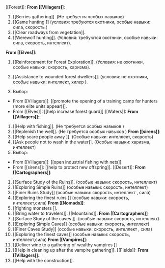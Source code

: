 [[Forest]]:
**From [[Villagers]]**:
1. [[Berries gathering]]. (Не требуется особых навыков)
2. [[Game hunting ]] (условия: требуются охотники, особые навыки: сила, скорость )
3. [[Clear roadways from vegetation]].
1. [[Werewolf hunting]]. (Условия: требуются охотники, особые навыки: сила, скорость, интеллект).

**From [[Elves]]**:
1. [[Reinforcement for Forest Exploration]]. (Условия: не охотники, особые навыки: скорость, харизма).
2. [[Assistance to wounded forest dwellers]]. (условия: не охотники, особые навыки: интеллект, хилер ).

2. Выбор:
- From [[Villagers]]: [[promote the opening of a training camp for hunters (more elite units appear)]].
- From [[Elves]]: [[help increase forest guard]]
[[Waters]]:
**From [[Villagers]]**::
1. [[Help with fishing]]. (Не требуется особых навыков )
2. [[Replenish the well]]. (Не требуется особых навыков )
**From [[sirens]]**:
3. [[Help scare people away ]]. (Особые навыки: интеллект, скорость)
4. [[Ask people not to wash in the water]]. (Особые навыки: харизма, интеллект)
5. Выбор:
- From [[Villagers]]: [[open industrial fishing with nets]]
- From [[sirens]]: [[help to protect new offspring]].
[[Desert]]:
**From [[Cartographers]]**:
1. [[Surface Study of the Ruins]]. (особые навыки: скорость, интеллект)
2. [[Exploring Simple Ruins]] (особые навыки: скорость, интеллект)
3. [[Finer Ruins Study]] (особые навыки: скорость, интеллект , сила)
4. [[Exploring the finest ruins ]] (особые навыки: скорость, интеллект,сила)
**From [[Nomads]]**:
1. [[fighting monsters ]].
2. [[Bring water to travelers]].
[[Mountains]]:
**From [[Cartographers]]**
1. [[Surface Study of the caves ]]. (особые навыки: скорость, интеллект)
2. [[Exploring Simple Caves]] (особые навыки: скорость, интеллект)
3. [[Finer Caves Study]] (особые навыки: скорость, интеллект , сила)
4. [[Exploring the finest caves]] (особые навыки: скорость, интеллект,сила)
**From [[Vampires]]**:
1. [[Deliver wine to a gathering of wealthy vampires ]]
2. [[Help in cleaning up after the vampire gathering]].
[[Fields]]:
**From [[Villagers]]**::
1. [[Help with the construction]].
